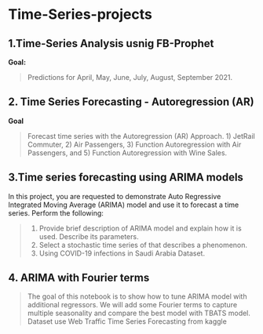 # Time-Series-projects
## 1.Time-Series Analysis usnig FB-Prophet

**Goal:**
> Predictions for April, May, June, July, August, September 2021.
## 2. Time Series Forecasting - Autoregression (AR)

**Goal**
> Forecast time series with the Autoregression (AR) Approach. 1) JetRail Commuter, 2) Air Passengers, 3) Function Autoregression with Air Passengers, and 5) Function Autoregression with Wine Sales.

## 3.Time series forecasting using ARIMA models

In this project, you are requested to demonstrate Auto Regressive Integrated Moving Average (ARIMA) model and use it to forecast a time series. Perform the following:

> 1.	Provide brief description of ARIMA model and explain how it is used. Describe its parameters.
> 2.	Select a stochastic time series of that describes a phenomenon. 
> 3. Using COVID-19 infections in Saudi Arabia Dataset. 

## 4. ARIMA with Fourier terms

> The goal of this notebook is to show how to tune ARIMA model with additional regressors. We will add some Fourier terms to capture multiple seasonality and compare the best      model with TBATS model.
> Dataset use  Web Traffic Time Series Forecasting from kaggle


